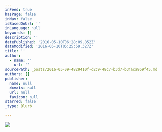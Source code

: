 ```yaml
---
inFeed: true
hasPage: false
inNav: false
isBasedOnUrl: ''
inLanguage: null
keywords: []
description: ''
datePublished: '2016-05-10T06:28:09.852Z'
dateModified: '2016-05-10T06:25:59.327Z'
title: ''
author:
  - name: ''
    url: ''
sourcePath: _posts/2016-05-09-4829410f-d259-48c7-b3d7-b3faca869f45.md
authors: []
publisher:
  name: null
  domain: null
  url: null
  favicon: null
starred: false
_type: Blurb

---
```

![](https://the-grid-user-content.s3-us-west-2.amazonaws.com/27a619ab-da97-4600-9f62-107ea8250d18.jpg)